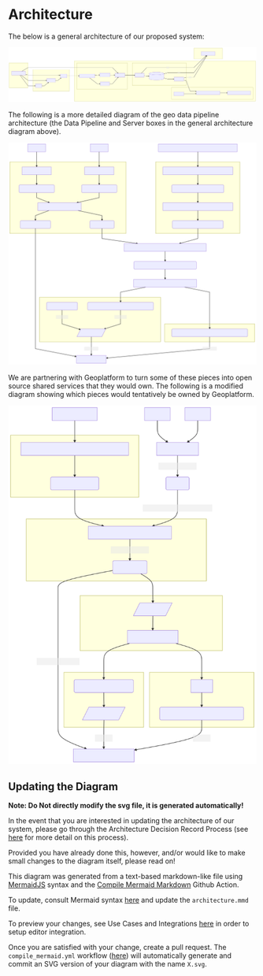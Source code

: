 # Architecture

The below is a general architecture of our proposed system:

![Architecture](architecture-mmd.svg)

The following is a more detailed diagram of the geo data pipeline architecture (the Data Pipeline and Server boxes in the general architecture diagram above).

![Geo Data Pipeline](geodata-pipeline-arch-mmd.svg)

We are partnering with Geoplatform to turn some of these pieces into open source shared services that they would own. The following is a modified diagram showing which pieces would tentatively be owned by Geoplatform.

![Geo Data Pipeline](geodata-pipeline-arch-geoplatform-mmd.svg)

## Updating the Diagram

**Note: Do Not directly modify the svg file, it is generated automatically!**

In the event that you are interested in updating the architecture of our system, please go through the Architecture Decision Record Process (see [here](https://github.com/usds/justice40-tool/tree/main/docs/decisions) for more detail on this process).

Provided you have already done this, however, and/or would like to make small changes to the diagram itself, please read on!

This diagram was generated from a text-based markdown-like file using [MermaidJS](https://mermaid-js.github.io/) syntax and the [Compile Mermaid Markdown](https://github.com/marketplace/actions/compile-mermaid-markdown) Github Action.

To update, consult Mermaid syntax [here](https://mermaid-js.github.io/mermaid/#/flowchart) and update the `architecture.mmd` file.

To preview your changes, see Use Cases and Integrations [here](https://mermaid-js.github.io/mermaid/#/integrations) in order to setup editor integration.

Once you are satisfied with your change, create a pull request. The `compile_mermaid.yml` workflow ([here](https://github.com/usds/justice40-tool/blob/main/.github/workflows/compile_mermaid.yml)) will automatically generate and commit an SVG version of your diagram with the name `X.svg`.
